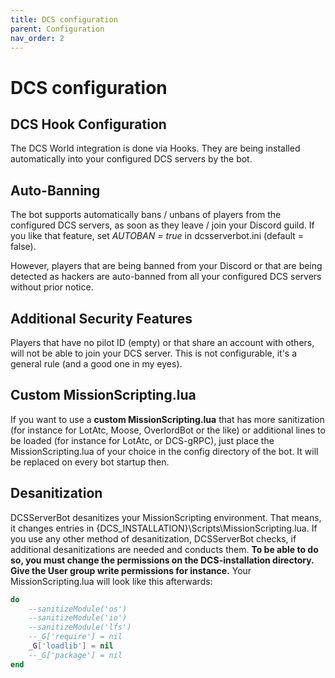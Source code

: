 ```yaml
---
title: DCS configuration
parent: Configuration
nav_order: 2
---
```


# DCS configuration

## DCS Hook Configuration

The DCS World integration is done via Hooks. They are being installed automatically into your configured DCS servers by the bot.

## Auto-Banning

The bot supports automatically bans / unbans of players from the configured DCS servers, as soon as they leave / join your Discord guild.
If you like that feature, set _AUTOBAN = true_ in dcsserverbot.ini (default = false).

However, players that are being banned from your Discord or that are being detected as hackers are auto-banned from all your configured DCS servers without prior notice.

## Additional Security Features

Players that have no pilot ID (empty) or that share an account with others, will not be able to join your DCS server. 
This is not configurable, it's a general rule (and a good one in my eyes).

## Custom MissionScripting.lua

If you want to use a **custom MissionScripting.lua** that has more sanitization (for instance for LotAtc, Moose, 
OverlordBot or the like) or additional lines to be loaded (for instance for LotAtc, or DCS-gRPC), just place the 
MissionScripting.lua of your choice in the config directory of the bot. It will be replaced on every bot startup then.

## Desanitization

DCSServerBot desanitizes your MissionScripting environment. That means, it changes entries in {DCS_INSTALLATION}\Scripts\MissionScripting.lua.
If you use any other method of desanitization, DCSServerBot checks, if additional desanitizations are needed and conducts them.
**To be able to do so, you must change the permissions on the DCS-installation directory. Give the User group write permissions for instance.**
Your MissionScripting.lua will look like this afterwards:

```lua
do
    --sanitizeModule('os')
    --sanitizeModule('io')
    --sanitizeModule('lfs')
    --_G['require'] = nil
    _G['loadlib'] = nil
    --_G['package'] = nil
end
```
